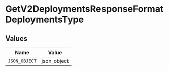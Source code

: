 # GetV2DeploymentsResponseFormatDeploymentsType


## Values

| Name          | Value         |
| ------------- | ------------- |
| `JSON_OBJECT` | json_object   |